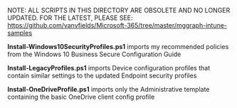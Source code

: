 NOTE: ALL SCRIPTS IN THIS DIRECTORY ARE OBSOLETE AND NO LONGER UPDATED. 
FOR THE LATEST, PLEASE SEE: https://github.com/vanvfields/Microsoft-365/tree/master/mggraph-intune-samples

**Install-Windows10SecurityProfiles.ps1** imports my recommended policies from the Windows 10 Business Secure Configuration Guide 

**Install-LegacyProfiles.ps1** imports Device configuration profiles that contain similar settings to the updated Endpoint security profiles

**Install-OneDriveProfile.ps1** imports only the Administrative template containing the basic OneDrive client config profile
